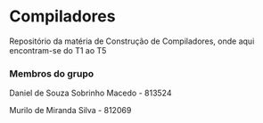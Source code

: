 # Compiladores
Repositório da matéria de Construção de Compiladores, onde aqui encontram-se do T1 ao T5



### Membros do grupo

Daniel de Souza Sobrinho Macedo - 813524 

Murilo de Miranda Silva - 812069
